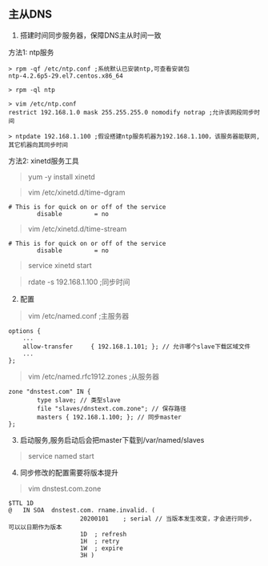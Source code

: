 ## 主从DNS
1. 搭建时间同步服务器，保障DNS主从时间一致

方法1: ntp服务
```
> rpm -qf /etc/ntp.conf ;系统默认已安装ntp,可查看安装包
ntp-4.2.6p5-29.el7.centos.x86_64

> rpm -ql ntp

> vim /etc/ntp.conf
restrict 192.168.1.0 mask 255.255.255.0 nomodify notrap ;允许该网段同步时间

> ntpdate 192.168.1.100 ;假设搭建ntp服务机器为192.168.1.100，该服务器能联网,其它机器向其同步时间

```
方法2: xinetd服务工具
> yum -y install xinetd

> vim /etc/xinetd.d/time-dgram
```
# This is for quick on or off of the service
        disable         = no
```
> vim /etc/xinetd.d/time-stream
```
# This is for quick on or off of the service
        disable         = no
```
> service xinetd start

> rdate -s 192.168.1.100 ;同步时间

2. 配置
> vim /etc/named.conf ;主服务器
```
options {
    ...
	allow-transfer     { 192.168.1.101; }; // 允许哪个slave下载区域文件
    ...
};
```
> vim /etc/named.rfc1912.zones ;从服务器
```
zone "dnstest.com" IN {
        type slave; // 类型slave
        file "slaves/dnstext.com.zone"; // 保存路径
        masters { 192.168.1.100; }; // 同步master
};
```
3. 启动服务,服务启动后会把master下载到/var/named/slaves
> service named start

4. 同步修改的配置需要将版本提升
> vim dnstest.com.zone
```
$TTL 1D
@	IN SOA	dnstest.com. rname.invalid. (
					20200101    ; serial // 当版本发生改变，才会进行同步，可以以日期作为版本
					1D	; refresh
					1H	; retry
					1W	; expire
					3H )
```